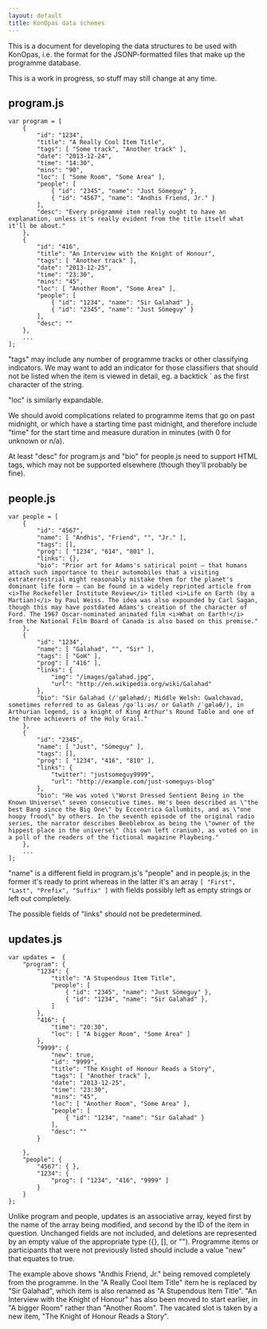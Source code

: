 ```yaml
---
layout: default
title: KonOpas data schemes
---
```


This is a document for developing the data structures to be used with KonOpas, i.e. the format for the JSONP-formatted files that make up the programme database.

This is a work in progress, so stuff may still change at any time.

## program.js

	var program = [
		{
			"id": "1234",
			"title": "A Really Cool Item Title",
			"tags": [ "Some track", "Another track" ],
			"date": "2013-12-24",
			"time": "14:30",
			"mins": "90",
			"loc": [ "Some Room", "Some Area" ],
			"people": [
				{ "id": "2345", "name": "Just Sömeguy" },
				{ "id": "4567", "name": "Andhis Friend, Jr." }
			],
			"desc": "Every prögrammé item really ought to have an explanation, unless it's really evident from the title itself what it'll be about."
		},
		{
			"id": "416",
			"title": "An Interview with the Knight of Honour",
			"tags": [ "Another track" ],
			"date": "2013-12-25",
			"time": "23:30",
			"mins": "45",
			"loc": [ "Another Room", "Some Area" ],
			"people": [
				{ "id": "1234", "name": "Sir Galahad" },
				{ "id": "2345", "name": "Just Sömeguy" }
			],
			"desc": ""
		},
		...
	];

"tags" may include any number of programme tracks or other classifying indicators. We may want to add an indicator for those classifiers that should not be listed when the item is viewed in detail, eg. a backtick ` as the first character of the string.

"loc" is similarly expandable.

We should avoid complications related to programme items that go on past midnight, or which have a starting time past midnight, and therefore include "time" for the start time and measure duration in minutes (with 0 for unknown or n/a).

At least "desc" for program.js and "bio" for people.js need to support HTML tags, which may not be supported elsewhere (though they'll probably be fine).

## people.js

	var people = [
		{
			"id": "4567",
			"name": [ "Andhis", "Friend", "", "Jr." ],
			"tags": [],
			"prog": [ "1234", "614", "801" ],
			"links": {},
			"bio": "Prior art for Adams's satirical point – that humans attach such importance to their automobiles that a visiting extraterrestrial might reasonably mistake them for the planet's dominant life form – can be found in a widely reprinted article from <i>The Rockefeller Institute Review</i> titled <i>Life on Earth (by a Martian)</i> by Paul Weiss. The idea was also expounded by Carl Sagan, though this may have postdated Adams's creation of the character of Ford. The 1967 Oscar-nominated animated film <i>What on Earth!</i> from the National Film Board of Canada is also based on this premise."
		},
		{
			"id": "1234",
			"name": [ "Galahad", "", "Sir" ],
			"tags": [ "GoH" ],
			"prog": [ "416" ],
			"links": {
				"img": "/images/galahad.jpg",
				"url": "http://en.wikipedia.org/wiki/Galahad"
			},
			"bio": "Sir Galahad (/ˈɡæləhæd/; Middle Welsh: Gwalchavad, sometimes referred to as Galeas /ɡəˈliːəs/ or Galath /ˈɡæləθ/), in Arthurian legend, is a knight of King Arthur's Round Table and one of the three achievers of the Holy Grail."
		},
		{
			"id": "2345",
			"name": [ "Just", "Sömeguy" ],
			"tags": [],
			"prog": [ "1234", "416", "810" ],
			"links": {
				"twitter": "justsomeguy9999",
				"url": "http://example.com/just-someguys-blog"
			},
			"bio": "He was voted \"Worst Dressed Sentient Being in the Known Universe\" seven consecutive times. He's been described as \"the best Bang since the Big One\" by Eccentrica Gallumbits, and as \"one hoopy frood\" by others. In the seventh episode of the original radio series, the narrator describes Beeblebrox as being the \"owner of the hippest place in the universe\" (his own left cranium), as voted on in a poll of the readers of the fictional magazine Playbeing."
		},
		...
	];

"name" is a different field in program.js's "people" and in people.js; in the former it's ready to print whereas in the latter it's an array `[ "First", "Last", "Prefix", "Suffix" ]` with fields possibly left as empty strings or left out completely.

The possible fields of "links" should not be predetermined.

## updates.js

	var updates =  {
		"program": {
			"1234": {
				"title": "A Stupendous Item Title",
				"people": [
					{ "id": "2345", "name": "Just Sömeguy" },
					{ "id": "1234", "name": "Sir Galahad" },
				]
			},
			"416": {
				"time": "20:30",
				"loc": [ "A bigger Room", "Some Area" ]
			},
			"9999": {
				"new": true,
				"id": "9999",
				"title": "The Knight of Honour Reads a Story",
				"tags": [ "Another track" ],
				"date": "2013-12-25",
				"time": "23:30",
				"mins": "45",
				"loc": [ "Another Room", "Some Area" ],
				"people": [
					{ "id": "1234", "name": "Sir Galahad" }
				],
				"desc": ""
			}

		},
		"people": {
			"4567": { },
			"1234": {
				"prog": [ "1234", "416", "9999" ]
			}
		}
	};

Unlike program and people, updates is an associative array, keyed first by the name of the array being modified, and second by the ID of the item in question. Unchanged fields are not included, and deletions are represented by an empty value of the appropriate type ({}, [], or ""). Programme items or participants that were not previously listed should include a value "new" that equates to true.

The example above shows "Andhis Friend, Jr." being removed completely from the programme. In the "A Really Cool Item Title" item he is replaced by "Sir Galahad", which item is also renamed as "A Stupendous Item Title". "An Interview with the Knight of Honour" has also been moved to start earlier, in "A bigger Room" rather than "Another Room". The vacated slot is taken by a new item, "The Knight of Honour Reads a Story".
